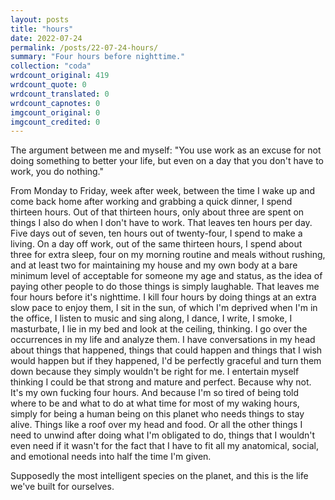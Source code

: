 ```yaml
---
layout: posts
title: "hours"
date: 2022-07-24
permalink: /posts/22-07-24-hours/
summary: "Four hours before nighttime."
collection: "coda"
wrdcount_original: 419
wrdcount_quote: 0
wrdcount_translated: 0
wrdcount_capnotes: 0
imgcount_original: 0
imgcount_credited: 0
---
```

The argument between me and myself: "You use work as an excuse for not doing something to better your life, but even on a day that you don't have to work, you do nothing."

From Monday to Friday, week after week, between the time I wake up and come back home after working and grabbing a quick dinner, I spend thirteen hours. Out of that thirteen hours, only about three are spent on things I also do when I don't have to work. That leaves ten hours per day. Five days out of seven, ten hours out of twenty-four, I spend to make a living. On a day off work, out of the same thirteen hours, I spend about three for extra sleep, four on my morning routine and meals without rushing, and at least two for maintaining my house and my own body at a bare minimum level of acceptable for someone my age and status, as the idea of paying other people to do those things is simply laughable. That leaves me four hours before it's nighttime. I kill four hours by doing things at an extra slow pace to enjoy them, I sit in the sun, of which I'm deprived when I'm in the office, I listen to music and sing along, I dance, I write, I smoke, I masturbate, I lie in my bed and look at the ceiling, thinking. I go over the occurrences in my life and analyze them. I have conversations in my head about things that happened, things that could happen and things that I wish would happen but if they happened, I'd be perfectly graceful and turn them down because they simply wouldn't be right for me. I entertain myself thinking I could be that strong and mature and perfect. Because why not. It's my own fucking four hours. And because I'm so tired of being told where to be and what to do at what time for most of my waking hours, simply for being a human being on this planet who needs things to stay alive. Things like a roof over my head and food. Or all the other things I need to unwind after doing what I'm obligated to do, things that I wouldn't even need if it wasn't for the fact that I have to fit all my anatomical, social, and emotional needs into half the time I'm given.

Supposedly the most intelligent species on the planet, and this is the life we've built for ourselves.
